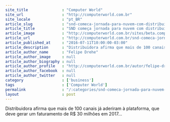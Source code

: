 ```yaml
---
site_title               : "Computer World"
site_url                 : "http://computerworld.com.br"
site_locale              : "pt_BR"
article_slug             : "snd-comeca-jornada-para-nuvem-com-distribuicao-de-cloud-microsoft"
article_title            : "SND começa jornada para nuvem com distribuição de cloud Microsoft"
article_image            : "http://computerworld.com.br/sites/beta.computerworld.com.br/files/news_articles/cloud_infinito.jpg"
article_url              : "http://computerworld.com.br/snd-comeca-jornada-para-nuvem-com-distribuicao-de-cloud-microsoft"
article_published_at     : "2016-07-11T10:00:00-03:00"
article_description      : "Distribuidora afirma que mais de 100 canais já aderiram à plataforma, que deve gerar um faturamento de R$ 30 milhões em 2017..."
article_author_name      : "Felipe Drehe"
article_author_image     : null
article_author_biography : null
article_author_profile   : "http://computerworld.com.br/autor/felipe-dreher"
article_author_facebook  : null
article_author_twitter   : null
category                 : ['business']
tags                     : ['Computer World']
permalink                : "/:categories/snd-comeca-jornada-para-nuvem-com-distribuicao-de-cloud-microsoft/"
layout                   : post
---
```


Distribuidora afirma que mais de 100 canais já aderiram à plataforma, que deve gerar um faturamento de R$ 30 milhões em 2017...
